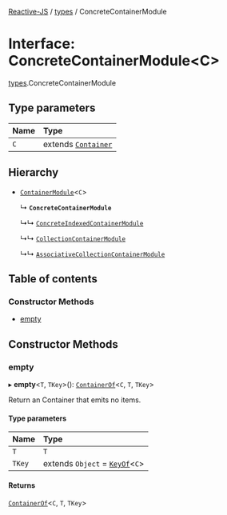 [Reactive-JS](../README.md) / [types](../modules/types.md) / ConcreteContainerModule

# Interface: ConcreteContainerModule<C\>

[types](../modules/types.md).ConcreteContainerModule

## Type parameters

| Name | Type |
| :------ | :------ |
| `C` | extends [`Container`](types.Container.md) |

## Hierarchy

- [`ContainerModule`](types.ContainerModule.md)<`C`\>

  ↳ **`ConcreteContainerModule`**

  ↳↳ [`ConcreteIndexedContainerModule`](types.ConcreteIndexedContainerModule.md)

  ↳↳ [`CollectionContainerModule`](types.CollectionContainerModule.md)

  ↳↳ [`AssociativeCollectionContainerModule`](types.AssociativeCollectionContainerModule.md)

## Table of contents

### Constructor Methods

- [empty](types.ConcreteContainerModule.md#empty)

## Constructor Methods

### empty

▸ **empty**<`T`, `TKey`\>(): [`ContainerOf`](../modules/types.md#containerof)<`C`, `T`, `TKey`\>

Return an Container that emits no items.

#### Type parameters

| Name | Type |
| :------ | :------ |
| `T` | `T` |
| `TKey` | extends `Object` = [`KeyOf`](../modules/types.md#keyof)<`C`\> |

#### Returns

[`ContainerOf`](../modules/types.md#containerof)<`C`, `T`, `TKey`\>
